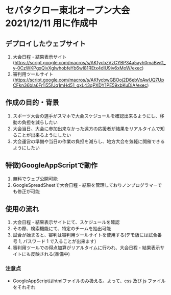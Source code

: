 # セパタクロー東北オープン大会 2021/12/11 用に作成中

## デプロイしたウェブサイト
1. 大会日程・結果表示サイト(https://script.google.com/macros/s/AKfycbzVzCYBP34a5ayh0maBwG_y-0CzWKPgxQivXglwhobfeYb6wI81REtx4dlU9iv6xMoW/exec)
2. 審判用ツールサイト(https://script.google.com/macros/s/AKfycbwGBOoj2D6ebVoAwUQ7UpCFkn36bla6Fr1i55IUq1mHd51_gxL43qPXDY1PE59xbKuDiA/exec)

## 作成の目的・背景
1. スポーツ大会の選手がスマホで大会スケジュールを確認出来るようにし、移動の負担を減らしたい
2. 大会当日、大会に参加出来なかった遠方の応援者が結果をリアルタイムで知ることが出来るようにしたい
3. 大会運営の準備や当日の作業の負担を減らし、地方大会を気軽に開催できるようにしたい

## 特徴)GoogleAppScriptで動作
1. 無料でウェブ公開可能
2. GoogleSpreadSheetで大会日程・結果を管理しておりノンプログラマーでも修正が可能

## 使用の流れ
1. 大会日程・結果表示サイトにて、スケジュールを確認
2. その際、検索機能にて、特定のチームを抽出可能
3. 試合が始まると、審判は審判用ツールサイトを使用する(デモ版には試合番号 1, パスワード 1 で入ることが出来ます）
4. 審判用ツールでの得点加算がリアルタイムに行われ、大会日程・結果表示サイトにも反映される(準備中)

### 注意点
- GoogleAppScriptはhtmlファイルのみ扱える。よって、css 及び js ファイルをそれぞれ <style> 及び <script> タグで囲い、htmlファイルにする事でウェブアプリ化が出来る。
